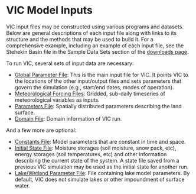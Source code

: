 # VIC Model Inputs

VIC input files may be constructed using various programs and datasets. Below are general descriptions of each input file along with links to its structure and the methods that may be used to build it. For a comprehensive example, including an example of each input file, see the Stehekin Basin file in the Sample Data Sets section of the [downloads page](../../../Datasets/Datasets.md).

To run VIC, several sets of input data are necessary:

*   [Global Parameter File](GlobalParam.md): This is the main input file for VIC. It points VIC to the locations of the other input/output files and sets parameters that govern the simulation (e.g., start/end dates, modes of operation).
*   [Meteorological Forcing Files](ForcingData.md): Gridded, sub-daily timeseries of meteorological variables as inputs.
*   [Parameters File](Params.md): Spatially distributed parameters describing the land surface.
*   [Domain File](Domain.md): Domain information of VIC run.

And a few more are optional:

*   [Constants File](../../Constants.md): Model parameters that are constant in time and space.
*   [Initial State File](StateFile.md): Moisture storages (soil moisture, snow pack, etc), energy storages (soil temperatures, etc) and other information describing the current state of the system. A state file saved from a previous VIC simulation may be used as the initial state for another run.
*   [Lake/Wetland Parameter File](LakeParam.md): File containing lake model parameters. By default, VIC does not simulate lakes or other impoundment of surface water.
